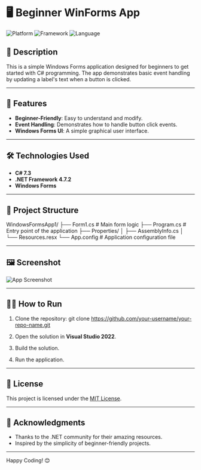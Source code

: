 # 🖥️ Beginner WinForms App

![Platform](https://img.shields.io/badge/platform-Windows-blue)
![Framework](https://img.shields.io/badge/.NET-Framework%204.7.2-blueviolet)
![Language](https://img.shields.io/badge/C%23-7.3-green)

## 📖 Description
This is a simple Windows Forms application designed for beginners to get started with C# programming. The app demonstrates basic event handling by updating a label's text when a button is clicked.

---

## 🚀 Features
- **Beginner-Friendly**: Easy to understand and modify.
- **Event Handling**: Demonstrates how to handle button click events.
- **Windows Forms UI**: A simple graphical user interface.

---

## 🛠️ Technologies Used
- **C# 7.3**
- **.NET Framework 4.7.2**
- **Windows Forms**

---

## 📂 Project Structure
WindowsFormsApp1/ ├── Form1.cs          # Main form logic ├── Program.cs        # Entry point of the application ├── Properties/ │   ├── AssemblyInfo.cs │   └── Resources.resx └── App.config        # Application configuration file


---

## 🖼️ Screenshot
![App Screenshot](https://via.placeholder.com/600x400?text=Windows+Forms+App+Screenshot)

---

## 🧑‍💻 How to Run
1. Clone the repository:
 git clone https://github.com/your-username/your-repo-name.git

2. Open the solution in **Visual Studio 2022**.
3. Build the solution.
4. Run the application.

---

## 📜 License
This project is licensed under the [MIT License](LICENSE).

---

## 🌟 Acknowledgments
- Thanks to the .NET community for their amazing resources.
- Inspired by the simplicity of beginner-friendly projects.

---

Happy Coding! 😊
